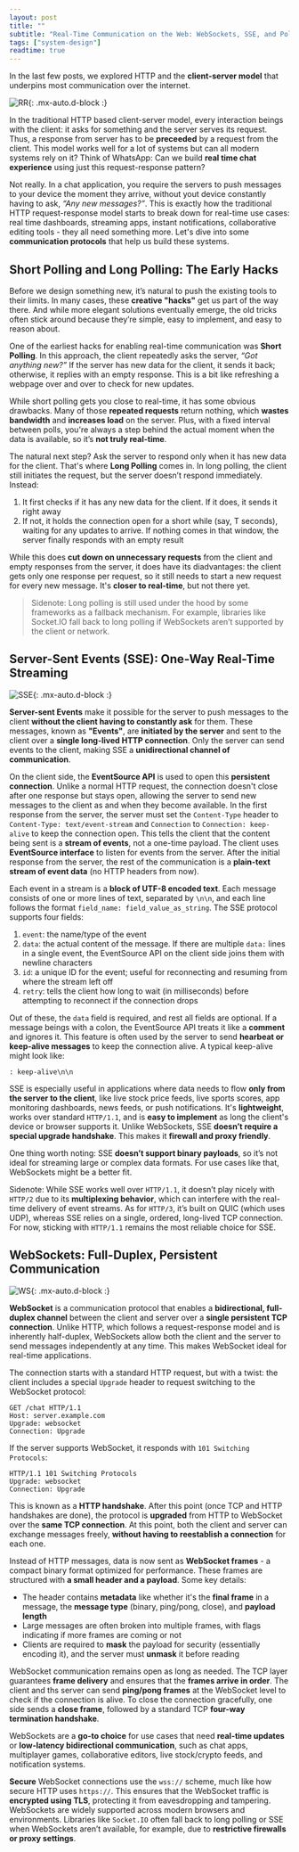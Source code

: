 ```yaml
---
layout: post
title: ""
subtitle: "Real-Time Communication on the Web: WebSockets, SSE, and Polling Explained"
tags: ["system-design"]
readtime: true
---
```


In the last few posts, we explored HTTP and the **client-server model** that underpins most communication over the internet.

![RR](/assets/img/sys_design/comm_protocols/request_response.png){: .mx-auto.d-block :}

In the traditional HTTP based client-server model, every interaction beings with the client: it asks for something and the server serves its request. Thus, a response from server has to be **preceeded** by a request from the client. This model works well for a lot of systems but can all modern systems rely on it? Think of WhatsApp: Can we build **real time chat experience** using just this request-response pattern? 

Not really. In a chat application, you require the servers to push messages to your device the moment they arrive, without yout device constantly having to ask, *“Any new messages?”*. This is exactly how the traditional HTTP request-response model starts to break down for real-time use cases: real time dashboards, streaming apps, instant notifications, collaborative editing tools - they all need something more. Let's dive into some **communication protocols** that help us build these systems.

## Short Polling and Long Polling: The Early Hacks

Before we design something new, it’s natural to push the existing tools to their limits. In many cases, these **creative "hacks"** get us part of the way there. And while more elegant solutions eventually emerge, the old tricks often stick around because they’re simple, easy to implement, and easy to reason about.

One of the earliest hacks for enabling real-time communication was **Short Polling**. In this approach, the client repeatedly asks the server, *“Got anything new?”* If the server has new data for the client, it sends it back; otherwise, it replies with an empty response. This is a bit like refreshing a webpage over and over to check for new updates. 

While short polling gets you close to real-time, it has some obvious drawbacks. Many of those **repeated requests** return nothing, which **wastes bandwidth** and **increases load** on the server. Plus, with a fixed interval between polls, you're always a step behind the actual moment when the data is available, so it’s **not truly real-time**.

The natural next step? Ask the server to respond only when it has new data for the client. That's where **Long Polling** comes in. In long polling, the client still initiates the request, but the server doesn’t respond immediately. Instead:
1. It first checks if it has any new data for the client. If it does, it sends it right away
2. If not, it holds the connection open for a short while (say, T seconds), waiting for any updates to arrive. If nothing comes in that window, the server finally responds with an empty result

While this does **cut down on unnecessary requests** from the client and empty responses from the server, it does have its diadvantages: the client gets only one response per request, so it still needs to start a new request for every new message. It's **closer to real-time**, but not there yet.

> Sidenote: Long polling is still used under the hood by some frameworks as a fallback mechanism. For example, libraries like Socket.IO fall back to long polling if WebSockets aren’t supported by the client or network.

## Server-Sent Events (SSE): One-Way Real-Time Streaming

![SSE](/assets/img/sys_design/comm_protocols/sse.png){: .mx-auto.d-block :}

**Server-sent Events** make it possible for the server to push messages to the client **without the client having to constantly ask** for them. These messages, known as **"Events"**, are **initiated by the server** and sent to the client over a **single long-lived HTTP connection**. Only the server can send events to the client, making SSE a **unidirectional channel of communication**.

On the client side, the **EventSource API** is used to open this **persistent connection**. Unlike a normal HTTP request, the connection doesn't close after one response but stays open, allowing the server to send new messages to the client as and when they become available. In the first response from the server, the server must set the `Content-Type` header to `Content-Type: text/event-stream` and `Connection` to `Connection: keep-alive` to keep the connection open. This tells the client that the content being sent is a **stream of events**, not a one-time payload. The client uses **EventSource interface** to listen for events from the server.  After the initial response from the server, the rest of the communication is a **plain-text stream of event data** (no HTTP headers from now).

Each event in a stream is a **block of UTF-8 encoded text**. Each message consists of one or more lines of text, separated by `\n\n`, and each line follows the format `field_name: field_value_as_string`. The SSE protocol supports four fields:
1. `event`: the name/type of the event
2. `data`: the actual content of the message. If there are multiple `data:` lines in a single event, the EventSource API on the client side joins them with newline characters
3. `id`: a unique ID for the event; useful for reconnecting and resuming from where the stream left off
4. `retry`: tells the client how long to wait (in milliseconds) before attempting to reconnect if the connection drops

Out of these, the `data` field is required, and rest all fields are optional. If a message beings with a colon, the EventSource API treats it like a **comment** and ignores it. This feature is often used by the server to send **hearbeat or keep-alive messages** to keep the connection alive. A typical keep-alive might look like:
```
: keep-alive\n\n
```

SSE is especially useful in applications where data needs to flow **only from the server to the client**, like live stock price feeds, live sports scores, app monitoring dashboards, news feeds, or push notifications. It's **lightweight**, works over standard `HTTP/1.1`, and is **easy to implement** as long the client's device or browser supports it. Unlike WebSockets, SSE **doesn’t require a special upgrade handshake**. This makes it **firewall and proxy friendly**. 

One thing worth noting: SSE **doesn’t support binary payloads**, so it’s not ideal for streaming large or complex data formats. For use cases like that, WebSockets might be a better fit.

Sidenote: While SSE works well over `HTTP/1.1`, it doesn’t play nicely with `HTTP/2` due to its **multiplexing behavior**, which can interfere with the real-time delivery of event streams. As for `HTTP/3`, it’s built on QUIC (which uses UDP), whereas SSE relies on a single, ordered, long-lived TCP connection. For now, sticking with `HTTP/1.1` remains the most reliable choice for SSE.

## WebSockets: Full-Duplex, Persistent Communication

![WS](/assets/img/sys_design/comm_protocols/websockets.png){: .mx-auto.d-block :}

**WebSocket** is a communication protocol that enables a **bidirectional, full-duplex channel** between the client and server over a **single persistent TCP connection**. Unlike HTTP, which follows a request-response model and is inherently half-duplex, WebSockets allow both the client and the server to send messages independently at any time. This makes WebSocket ideal for real-time applications.

The connection starts with a standard HTTP request, but with a twist: the client includes a special `Upgrade` header to request switching to the WebSocket protocol:
```
GET /chat HTTP/1.1
Host: server.example.com
Upgrade: websocket
Connection: Upgrade
```

If the server supports WebSocket, it responds with `101 Switching Protocols`:
```
HTTP/1.1 101 Switching Protocols
Upgrade: websocket
Connection: Upgrade
```

This is known as a **HTTP handshake**. After this point (once TCP and HTTP handshakes are done), the protocol is **upgraded** from HTTP to WebSocket over the **same TCP connection**. At this point, both the client and server can exchange messages freely, **without having to reestablish a connection** for each one.

Instead of HTTP messages, data is now sent as **WebSocket frames** - a compact binary format optimized for performance. These frames are structured with **a small header and a payload**. Some key details:
- The header contains **metadata** like whether it's the **final frame** in a message, the **message type** (binary, ping/pong, close), and **payload length**
- Large messages are often broken into multiple frames, with flags indicating if more frames are coming or not
- Clients are required to **mask** the payload for security (essentially encoding it), and the server must **unmask** it before reading

WebSocket communication remains open as long as needed. The TCP layer guarantees **frame delivery** and ensures that the **frames arrive in order**. The client and ths server can send **ping/pong frames** at the WebSocket level to check if the connection is alive. To close the connection gracefully, one side sends a **close frame**, followed by a standard TCP **four-way termination handshake**.

WebSockets are a **go-to choice** for use cases that need **real-time updates** or **low-latency bidirectional communication**, such as chat apps, multiplayer games, collaborative editors, live stock/crypto feeds, and notification systems.

**Secure** WebSocket connections use the `wss://` scheme, much like how secure HTTP uses `https://`. This ensures that the WebSocket traffic is **encrypted using TLS**, protecting it from eavesdropping and tampering. WebSockets are widely supported across modern browsers and environments. Libraries like `Socket.IO` often fall back to long polling or SSE when WebSockets aren’t available, for example, due to **restrictive firewalls or proxy settings**.

